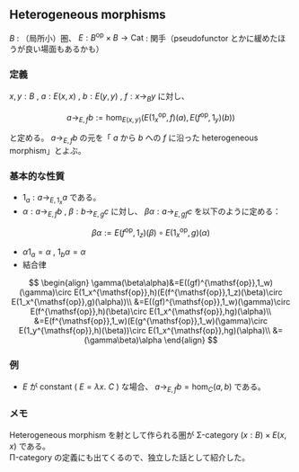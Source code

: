 ## Heterogeneous morphisms
$B$ : （局所小）圏、 $E:B^\mathsf{op}\times B\to \mathsf{Cat}$ : 関手（pseudofunctor とかに緩めたほうが良い場面もあるかも）
### 定義
$x,y:B$ , $a:E(x,x)$ , $b:E(y,y)$ , $f:x\to_B y$ に対し、

$$
a\to_{E,f} b:=\hom_{E(x,y)}(E(1_x^{\mathsf{op}},f)(a),E(f^{\mathsf{op}},1_y)(b))
$$

と定める。 $a\to_{E,f} b$ の元を「 $a$ から $b$ への $f$ に沿った heterogeneous morphism」とよぶ。
### 基本的な性質
- $1_a:a\to_{E,1_x} a$ である。
- $\alpha:a\to_{E,f} b$ , $\beta:b\to_{E,g} c$ に対し、 $\beta\alpha:a\to_{E,gf} c$ を以下のように定める：

$$
\beta\alpha:=E(f^{\mathsf{op}},1_z)(\beta)\circ E(1_x^{\mathsf{op}},g)(\alpha)
$$

- $\alpha 1_a=\alpha$ , $1_b \alpha=\alpha$
- 結合律

$$
\begin{align}
\gamma(\beta\alpha)&=E((gf)^{\mathsf{op}},1_w)(\gamma)\circ E(1_x^{\mathsf{op}},h)(E(f^{\mathsf{op}},1_z)(\beta)\circ E(1_x^{\mathsf{op}},g)(\alpha))\\
&=E((gf)^{\mathsf{op}},1_w)(\gamma)\circ E(f^{\mathsf{op}},h)(\beta)\circ E(1_x^{\mathsf{op}},hg)(\alpha)\\
&=E(f^{\mathsf{op}},1_w)(E(g^{\mathsf{op}},1_w)(\gamma)\circ E(1_y^{\mathsf{op}},h)(\beta))\circ E(1_x^{\mathsf{op}},hg)(\alpha)\\
&=(\gamma\beta)\alpha
\end{align}
$$

### 例
- $E$ が constant ( $E=\lambda x.\ C$ ) な場合、 $a\to_{E,f} b=\hom_C(a,b)$ である。

### メモ
Heterogeneous morphism を射として作られる圏が Σ-category $(x:B)\times E(x,x)$ である。  
Π-category の定義にも出てくるので、独立した話として紹介した。
